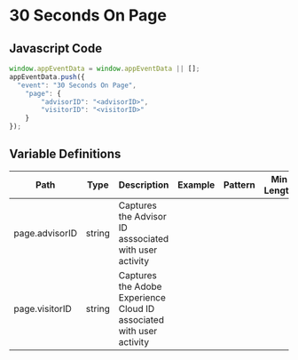 # 30 Seconds On Page

### 

## Javascript Code
```js
window.appEventData = window.appEventData || [];
appEventData.push({
  "event": "30 Seconds On Page",
    "page": {
        "advisorID": "<advisorID>",
        "visitorID": "<visitorID>"
    }
});
```

## Variable Definitions

|Path|Type|Description|Example|Pattern|Min Length|Max Length|Minimum|Maximum|Multiple Of|
| --- | --- | --- | --- | --- | --- | --- | --- | --- | --- |
|page.advisorID|string|Captures the Advisor ID asssociated with user activity||||||||
|page.visitorID|string|Captures the Adobe Experience Cloud ID associated with user activity||||||||




